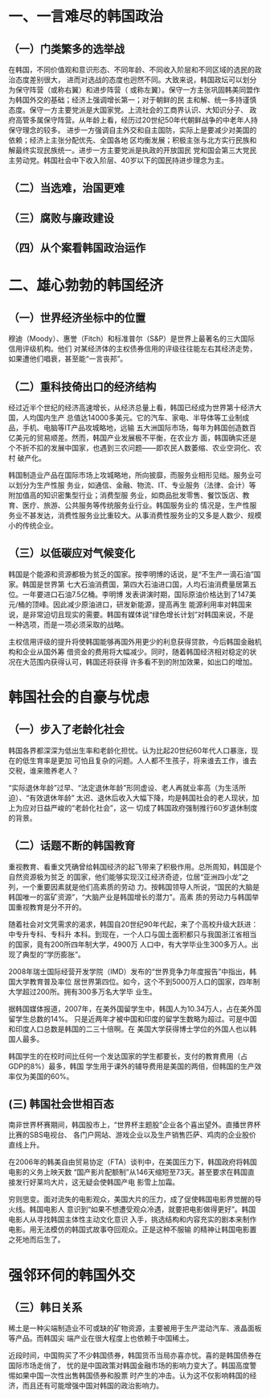 # 一、一言难尽的韩国政治

## （一）门类繁多的选举战

在韩国，不同价值观和意识形态、不同年龄、不同收入阶层和不同区域的选民的政治态度差别很大，
进而对选战的态度也迥然不同。大致来说，韩国政坛可以划分为保守阵营（或称右翼）和进步阵营（
或称左翼）。保守一方主张巩固韩美同盟作为韩国外交的基础；经济上强调增长第一；对于朝鲜的民
主和解、统一多持谨慎态度。保守一方主要党派是大国家党。上流社会的工商界认识、大知识分子、
政府高管多属保守阵营。从年龄上看，经历过20世纪50年代朝鲜战争的中老年人持保守理念的较多。
进步一方强调自主外交和自主国防，实际上是要减少对美国的依赖；经济上主张分配优先、全国各地
区均衡发展；积极主张与北方实行民族和解最终实现民族统一。进步一方主要党派是执政的开放国民
党和国会第三大党民主劳动党。韩国社会中下收入阶层、40岁以下的国民持进步理念为主。

## （二）当选难，治国更难

## （三）腐败与廉政建设

## （四）从个案看韩国政治运作

# 二、雄心勃勃的韩国经济

## （一）世界经济坐标中的位置

穆迪（Moody）、惠誉（Fitch）和标准普尔（S&P）是世界上最著名的三大国际信用评级机构。他们
对某经济体的主权债券信用的评级往往能左右其经济走势，如果遭他们唱衰，甚至能“一言丧邦”。

## （二）重科技倚出口的经济结构

经过近半个世纪的经济高速增长，从经济总量上看，韩国已经成为世界第十经济大国，人均国内生产
总值达14000多美元。它的汽车、家电、半导体等工业制成品，手机、电脑等IT产品攻城略地，远输
五大洲国际市场，每年为韩国创造数百亿美元的贸易顺差。然而，韩国产业发展极不平衡，在农业方
面，韩国确实还是个不折不扣的发展中国家，也遇到三农问题——即农民人数萎缩、农业空洞化、农村
破产化。

韩国制造业产品在国际市场上攻城略地，所向披靡，而服务业相形见绌。服务业可以划分为生产性服
务业，如通信、金融、物流、IT、专业服务（法律、会计）等附加值高的知识密集型行业；消费型服
务业，如商品批发零售、餐饮饭店、教育、医疗、旅游、公共服务等传统服务业行业。韩国服务业的
情况是，生产性服务业不甚发达，消费性服务业比重较大。从事消费性服务业的又多是人数少、规模
小的传统企业。

## （三）以低碳应对气候变化

韩国是个能源和资源都极为贫乏的国家。按李明博的话说，是“不生产一滴石油”国家。韩国是世界第
七大石油消费国，第四大石油进口国，人均石油消费量居第五位。一年要进口石油7.5亿桶。李明博
发表讲演时期，国际原油价格达到了147美元/桶的顶峰。因此减少原油进口，研发新能源，提高再生
能源利用率对韩国来说，是非常迫切且现实的需要。韩国有媒体说“绿色增长计划”对韩国来说，不是
一种选项，而是一项必须采取的战略。

主权信用评级的提升将使韩国能够再国外用更少的利息获得贷款，今后韩国金融机构和企业从国外筹
借资金的费用将大幅减少。同时，随着韩国经济相对稳定的状况在大范围内获得认可，韩国还将获得
许多看不到的附加效果，如出口的增加。

# 韩国社会的自豪与忧虑

## （一）步入了老龄化社会

韩国各界都深深为低出生率和老龄化担忧。认为比起20世纪60年代人口暴涨，现在的低生育率是更加
可怕且复杂的问题。人人都不生孩子，将来谁去工作，谁去交税，谁来赡养老人？

“实际退休年龄”过早、“法定退休年龄”形同虚设、老人再就业率高（为生活所迫）、“有效退休年龄”
太迟、退休后收入大幅下降，均是韩国社会的老人现状，加上为应对日益严峻的“老龄化社会”，这一
切成了韩国政府强制推行60岁退休制度的背景。

## （二）话题不断的韩国教育

重视教育、看重文凭确曾给韩国经济的起飞带来了积极作用。总所周知，韩国是个自然资源极为贫乏
的国家，他们能够实现汉江经济奇迹，位居“亚洲四小龙”之列，一个重要因素就是他们高素质的劳动
力。按韩国领导人所说，“国民的大脑是韩国唯一的富矿资源”，“大脑产业是韩国增长的潜力”。高素
质的劳动力与韩国举国重视教育是分不开的。

随着社会对文凭需求的渴求，韩国自20世纪90年代起，来了个高校升级大跃进：中专升专科、专科升
本科。到现在，一个人口与国土面积都只与我国浙江省相当的国家，竟有200所四年制大学，4900万
人口中，有大学毕业生300多万人。出现了典型的“学历膨胀”。

2008年瑞士国际经营开发学院（IMD）发布的“世界竞争力年度报告”中指出，韩国大学教育普及率位
居世界第四位。如今，这个不到5000万人口的国家，四年制大学超过200所。拥有300多万名大学毕
业生。

据韩国媒体报道，2007年，在美外国留学生中，韩国人为10.34万人，占在美外国留学生总数的14%。
只是近两年才被中国和印度的留学生数略为超过。可是中国和印度人口总数是韩国的二三十倍啊。在
美国大学获得博士学位的外国人也以韩国人最多。

韩国学生的在校时间比任何一个发达国家的学生都要长，支付的教育费用（占 GDP的8%）最多，韩国
学生用于课外的辅导费用是美国的两倍，但韩国的生产效率仅为美国的60%。

## (三) 韩国社会世相百态

南非世界杯赛期间，韩国股市上，“世界杯主题股”企业各个喜出望外。直播世界杯比赛的SBS电视台、
各门户网站、游戏企业以及生产销售匹萨、鸡肉的企业股价直线上升。

在2006年的韩美自由贸易协定（FTA）谈判中，在美国压力下，韩国政府将韩国电影的义务上映天数
“国产影片配额制”从146天缩短至73天。甚至要求在韩国直接发行好莱坞大片，这无疑会使韩国产电
影雪上加霜。

穷则思变。面对流失的电影观众，美国大片的压力，成了促使韩国电影界觉醒的导火线。韩国电影人
意识到“如果不想遭受观众冷遇，就要把电影做得更好”。韩国电影人从寻找韩国主体性主动文化意识
入手，挑选结构和内容充实的剧本来制作电影。用无法模仿的韩国式故事夺回观众。正是这种不服输
的精神让韩国电影置之死地而后生了。

# 强邻环伺的韩国外交

## （三）韩日关系

稀土是一种尖端制造业不可或缺的矿物资源，主要被用于生产混动汽车、液晶面板等产品。而韩国尖
端产业在很大程度上也依赖于中国稀土。

近段时间，中国购买了不少韩国债券，韩国货币当局亦喜亦忧。喜的是韩国债券在国际市场走俏了，
忧的是中国政策对韩国金融市场的影响力变大了。韩国高度警惕如果中国一次性出售韩国债券和股票
时产生的冲击。认为这不仅影响韩国的经济，而且还有可能增强中国对韩国的政治影响力。
